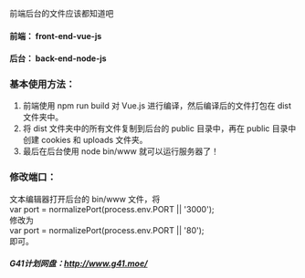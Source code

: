 前端后台的文件应该都知道吧
#### 前端： front-end-vue-js
#### 后台： back-end-node-js

### 基本使用方法：
1. 前端使用 npm run build 对 Vue.js 进行编译，然后编译后的文件打包在 dist 文件夹中。  
2. 将 dist 文件夹中的所有文件复制到后台的 public 目录中，再在 public 目录中创建 cookies 和 uploads 文件夹。  
3. 最后在后台使用 node bin/www 就可以运行服务器了！  

### 修改端口：
文本编辑器打开后台的 bin/www 文件，将  
  var port = normalizePort(process.env.PORT || '3000');  
修改为  
  var port = normalizePort(process.env.PORT || '80');  
即可。  

##### G41计划网盘：http://www.g41.moe/
